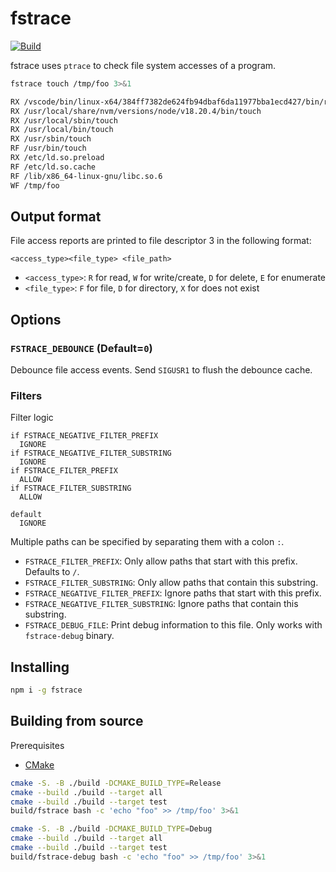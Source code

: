 # fstrace

[![Build](https://github.com/bmiddha/fstrace/actions/workflows/ci.yml/badge.svg)](https://github.com/bmiddha/fstrace/actions/workflows/ci.yml)

fstrace uses `ptrace` to check file system accesses of a program.

```bash
fstrace touch /tmp/foo 3>&1

RX /vscode/bin/linux-x64/384ff7382de624fb94dbaf6da11977bba1ecd427/bin/remote-cli/touch
RX /usr/local/share/nvm/versions/node/v18.20.4/bin/touch
RX /usr/local/sbin/touch
RX /usr/local/bin/touch
RX /usr/sbin/touch
RF /usr/bin/touch
RX /etc/ld.so.preload
RF /etc/ld.so.cache
RF /lib/x86_64-linux-gnu/libc.so.6
WF /tmp/foo
```

## Output format

File access reports are printed to file descriptor 3 in the following format:

```
<access_type><file_type> <file_path>
```

- `<access_type>`: `R` for read, `W` for write/create, `D` for delete, `E` for enumerate
- `<file_type>`: `F` for file, `D` for directory, `X` for does not exist

## Options

### `FSTRACE_DEBOUNCE` (Default=`0`)
Debounce file access events. Send `SIGUSR1` to flush the debounce cache.

### Filters

Filter logic

```
if FSTRACE_NEGATIVE_FILTER_PREFIX
  IGNORE
if FSTRACE_NEGATIVE_FILTER_SUBSTRING
  IGNORE
if FSTRACE_FILTER_PREFIX
  ALLOW
if FSTRACE_FILTER_SUBSTRING
  ALLOW

default
  IGNORE
```

Multiple paths can be specified by separating them with a colon `:`.
- `FSTRACE_FILTER_PREFIX`: Only allow paths that start with this prefix. Defaults to `/`.
- `FSTRACE_FILTER_SUBSTRING`: Only allow paths that contain this substring.
- `FSTRACE_NEGATIVE_FILTER_PREFIX`: Ignore paths that start with this prefix.
- `FSTRACE_NEGATIVE_FILTER_SUBSTRING`: Ignore paths that contain this substring.
- `FSTRACE_DEBUG_FILE`: Print debug information to this file. Only works with `fstrace-debug` binary.

## Installing

```sh
npm i -g fstrace
```

## Building from source

Prerequisites

- [CMake](https://cmake.org/)


```bash
cmake -S. -B ./build -DCMAKE_BUILD_TYPE=Release
cmake --build ./build --target all
cmake --build ./build --target test
build/fstrace bash -c 'echo "foo" >> /tmp/foo' 3>&1
```

```bash
cmake -S. -B ./build -DCMAKE_BUILD_TYPE=Debug
cmake --build ./build --target all
cmake --build ./build --target test
build/fstrace-debug bash -c 'echo "foo" >> /tmp/foo' 3>&1
```
